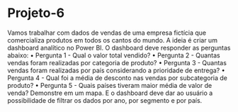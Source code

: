 # Projeto-6
Vamos trabalhar com dados de vendas de uma empresa fictícia que comercializa produtos em todos os cantos do mundo.  A ideia é criar um dashboard analítico no Power BI.
O dashboard deve responder as perguntas abaixo:
• Pergunta 1 - Qual o valor total vendido?
• Pergunta 2 - Quantas vendas foram realizadas por categoria de produto?
• Pergunta 3 - Quantas vendas foram realizadas por país considerando a prioridade de entrega?
• Pergunta 4 - Qual foi a média de desconto nas vendas por subcategoria de produto?
• Pergunta 5 - Quais países tiveram maior média de valor de venda? Demonstre em um mapa.
E o dashboard deve dar ao usuário a possibilidade de filtrar os dados por ano, por segmento e por país.
